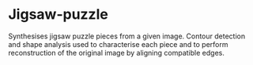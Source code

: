 # Jigsaw-puzzle
Synthesises jigsaw puzzle pieces from a given image. Contour detection and shape analysis used to characterise each piece and to perform reconstruction of the original image by aligning compatible edges. 
